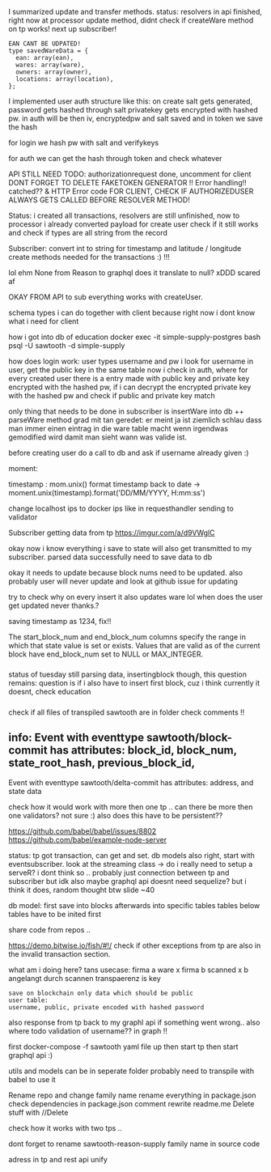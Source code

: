 I summarized update and transfer methods. 
status:
    resolvers in api finished, right now at processor update method,
    didnt check if createWare method on tp works!
    next up subscriber!

    EAN CANT BE UDPATED!
    type savedWareData = {
      ean: array(ean),
      wares: array(ware),
      owners: array(owner),
      locations: array(location),
    };


I implemented user auth structure like this:
on create salt gets generated, password gets hashed through salt
privatekey gets encrypted with hashed pw. 
in auth will be then iv, encryptedpw and salt saved and in token we save the hash

for login we hash pw with salt and verifykeys

for auth we can get the hash through token and check whatever

API STILL NEED TODO: 
    authorizationrequest done, uncomment for client DONT FORGET TO DELETE FAKETOKEN GENERATOR !!
    Error handling!! catched?? & HTTP Error code
    FOR CLIENT, CHECK IF AUTHORIZEDUSER ALWAYS GETS CALLED BEFORE RESOLVER METHOD!


Status: i created all transactions, resolvers are still unfinished, now to processor 
i already converted payload for create user check if it still works and check if types are all string from the record

Subscriber: convert int to string for timestamp and latitude / longitude
create methods needed for the transactions :) !!!

lol ehm None from Reason to graphql does it translate to null? xDDD scared af

OKAY FROM API to sub everything works with createUser.

schema types i can do together with client because right now i dont know what i need for client

how i got into db of education
docker exec -it simple-supply-postgres bash
psql -U sawtooth -d simple-supply

how does login work: user types username and pw
i look for username in user, get the public key in the same table
now i check in auth, where for every created user there is a entry made with public key and private key encrypted with the hashed pw,
if i can decrypt the encrypted private key with the hashed pw and check if public and private key match



only thing that needs to be done in subscriber is insertWare into db ++ parseWare method
grad mit tan geredet:
er meint ja ist ziemlich schlau dass man immer einen eintrag in die ware table macht wenn irgendwas gemodified wird damit man sieht wann was valide ist.

before creating user do a call to db and ask if username already given :)

moment:

timestamp : mom.unix()
format timestamp back to date -> moment.unix(timestamp).format('DD/MM/YYYY, H:mm:ss')


change localhost ips to docker ips like in requesthandler sending to validator

Subscriber getting data from tp
https://imgur.com/a/d9VWglC

okay now i know everything i save to state will also get transmitted to my subscriber.
parsed data successfully need to save data to db

okay it needs to update because block nums need to be updated.
also probably user will never update and look at github issue for updating

try to check why on every insert it also updates ware lol
when does the user get updated never thanks.?

saving timestamp as 1234, fix!!

The start_block_num and end_block_num columns specify the range in which that state value is set or exists. Values that
are valid as of the current block have end_block_num set to NULL or MAX_INTEGER.

#####
status of tuesday
still parsing data, insertingblock though,
this question remains: question is if i also have to insert first block, cuz i think currently it doesnt, check education

#####

check if all files of transpiled sawtooth are in folder
check comments !!


info: 
Event with eventtype sawtooth/block-commit has attributes:
block_id, block_num, state_root_hash, previous_block_id,
----
Event with eventtype sawtooth/delta-commit has attributes:
address, and state data 




check how it would work with more then one tp .. 
can there be more then one validators? not sure :)
also does this have to be persistent?? 

https://github.com/babel/babel/issues/8802
https://github.com/babel/example-node-server


status: 
tp got transaction, can get and set. 
db models also right, 
start with eventsubscriber.
look at the streaming class -> do i really need to setup a serveR? i dont think so .. probably just connection between tp and subscriber but idk
also maybe graphql api doesnt need sequelize? but i think it does, random thought
btw slide ~40


db model: first save into blocks
          afterwards into specific tables
          tables below tables have to be inited first 


share code from repos .. 

https://demo.bitwise.io/fish/#!/
check if other exceptions from tp are also in the invalid transaction section.

what am i doing here?
    tans usecase: firma a ware x
    firma b scanned x 
    b angelangt durch scannen
    transpaerenz is key 

    save on blockchain only data which should be public
    user table:
    username, public, private encoded with hashed password 


also response from tp back to my graphl api if something went wrong..
also where todo validation of username?? in graph !!



first docker-compose -f sawtooth yaml file up
then start tp
then start graphql api :)


utils and models can be in seperate folder probably need to transpile with babel to use it

Rename repo and change family name
rename everything in package.json
check dependencies in package.json
comment
rewrite readme.me
Delete stuff with //Delete

check how it works with two tps ..
 

dont forget to rename sawtooth-reason-supply family name in source code

adress in tp and rest api unify